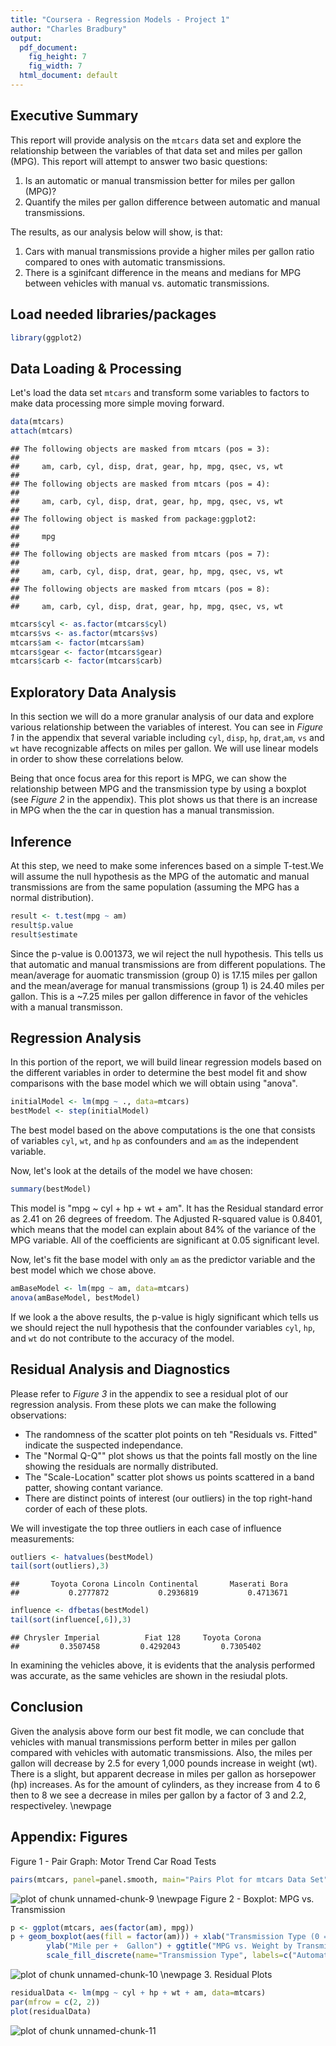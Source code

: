 ```yaml
---
title: "Coursera - Regression Models - Project 1"
author: "Charles Bradbury"
output:
  pdf_document:
    fig_height: 7
    fig_width: 7
  html_document: default
---
```

  
## Executive Summary  
This report will provide analysis on the `mtcars` data set and explore the relationship between the variables of that data set and miles per gallon (MPG). This report will attempt to answer two basic questions:

1. Is an automatic or manual transmission better for miles per gallon (MPG)?
2. Quantify the miles per gallon difference between automatic and manual transmissions.

The results, as our analysis below will show, is that:

1. Cars with manual transmissions provide a higher miles per gallon ratio compared to ones with automatic transmissions.
2. There is a sginifcant difference in the means and medians for MPG between vehicles with manual vs. automatic transmissions.


## Load needed libraries/packages

```r
library(ggplot2)
```
## Data Loading & Processing  
Let's load the data set `mtcars` and transform some variables to factors to make data processing more simple moving forward.  

```r
data(mtcars)
attach(mtcars)
```

```
## The following objects are masked from mtcars (pos = 3):
## 
##     am, carb, cyl, disp, drat, gear, hp, mpg, qsec, vs, wt
## 
## The following objects are masked from mtcars (pos = 4):
## 
##     am, carb, cyl, disp, drat, gear, hp, mpg, qsec, vs, wt
## 
## The following object is masked from package:ggplot2:
## 
##     mpg
## 
## The following objects are masked from mtcars (pos = 7):
## 
##     am, carb, cyl, disp, drat, gear, hp, mpg, qsec, vs, wt
## 
## The following objects are masked from mtcars (pos = 8):
## 
##     am, carb, cyl, disp, drat, gear, hp, mpg, qsec, vs, wt
```

```r
mtcars$cyl <- as.factor(mtcars$cyl)
mtcars$vs <- as.factor(mtcars$vs)
mtcars$am <- factor(mtcars$am)
mtcars$gear <- factor(mtcars$gear)
mtcars$carb <- factor(mtcars$carb)
```
## Exploratory Data Analysis
In this section we will do a more granular analysis of our data and explore various relationship between the variables of interest. You can see in *Figure 1* in the appendix that several variable including `cyl`, `disp`, `hp`, `drat`,`am`, `vs` and `wt` have recognizable affects on miles per gallon. We will use linear models in order to show these correlations below.

Being that once focus area for this report is MPG, we can show the relationship between MPG and the transmission type by using a boxplot (see *Figure 2* in the appendix). This plot shows us that there is an increase in MPG when the the car in question has a manual transmission. 

## Inference  
At this step, we need to make some inferences based on a simple T-test.We will assume the null hypothesis as the MPG of the automatic and manual transmissions are from the same population (assuming the MPG has a normal distribution).  

```r
result <- t.test(mpg ~ am)
result$p.value
result$estimate
```
Since the p-value is 0.001373, we wil reject the null hypothesis. This tells us that  automatic and manual transmissions are from different populations. The mean/average for auomatic transmission (group 0) is 17.15 miles per gallon and the mean/average for manual transmissions (group 1) is 24.40 miles per gallon. This is a ~7.25 miles per gallon difference in favor of the vehicles with a manual transmisson. 

## Regression Analysis  
In this portion of the report, we will build linear regression models based on the different variables in order to determine the best model fit and show comparisons with the base model which we will obtain using "anova".


```r
initialModel <- lm(mpg ~ ., data=mtcars)
bestModel <- step(initialModel) 
```
The best model based on the above computations is the one that consists of variables `cyl`, `wt`, and `hp` as confounders and `am` as the independent variable.  

Now, let's look at the details of the model we have chosen:  

```r
summary(bestModel)
```
This model is "mpg ~ cyl + hp + wt + am". It has the Residual standard error as 2.41 on 26 degrees of freedom. The Adjusted R-squared value is 0.8401, which means that the model can explain about 84% of the variance of the MPG variable. All of the coefficients are significant at 0.05 significant level.    

Now, let's fit the base model with only `am` as the predictor variable and the best model which we chose above. 

```r
amBaseModel <- lm(mpg ~ am, data=mtcars)
anova(amBaseModel, bestModel)
```
If we look a the above results, the p-value is higly significant which tells us we should reject the null hypothesis that the confounder variables `cyl`, `hp`, and `wt` do not contribute to the accuracy of the model. 
  
## Residual Analysis and Diagnostics  
Please refer to *Figure 3* in the appendix to see a residual plot of our regression analysis. From these plots we can make the following observations:

* The randomness of the scatter plot points on teh "Residuals vs. Fitted" indicate the suspected independance.
* The "Normal Q-Q"" plot shows us that the points fall mostly on the line showing the residuals are normally distributed.
* The "Scale-Location" scatter plot shows us points scattered in a band patter, showing contant variance.
* There are distinct points  of interest (our outliers) in the top right-hand corder of each of these plots.

We will investigate the top three outliers in each case of influence measurements:

```r
outliers <- hatvalues(bestModel)
tail(sort(outliers),3)
```

```
##       Toyota Corona Lincoln Continental       Maserati Bora 
##           0.2777872           0.2936819           0.4713671
```


```r
influence <- dfbetas(bestModel)
tail(sort(influence[,6]),3)
```

```
## Chrysler Imperial          Fiat 128     Toyota Corona 
##         0.3507458         0.4292043         0.7305402
```
In examining the vehicles above, it is evidents that the analysis performed was accurate, as the same vehicles are shown in the resiudal plots.

## Conclusion
Given the analysis above form our best fit modle, we can conclude that vehicles with manual transmissions perform better in miles per gallon compared with vehicles with automatic transmissions. Also, the miles per gallon will decrease by 2.5 for every 1,000 pounds increase in weight (wt). There is a slight, but apparent decrease in miles per gallon as horsepower (hp) increases. As for the amount of cylinders, as they increase from 4 to 6 then to 8 we see a decrease in miles per gallon by a factor of 3 and 2.2, respectiveley. 
\newpage

## Appendix: Figures  
Figure 1 - Pair Graph: Motor Trend Car Road Tests  

```r
pairs(mtcars, panel=panel.smooth, main="Pairs Plot for mtcars Data Set")
```

![plot of chunk unnamed-chunk-9](figure/unnamed-chunk-9-1.png) 
\newpage
Figure 2 - Boxplot: MPG vs. Transmission  

```r
p <- ggplot(mtcars, aes(factor(am), mpg))
p + geom_boxplot(aes(fill = factor(am))) + xlab("Transmission Type (0 = Automatic, 1 = Manual)") + 
        ylab("Mile per +  Gallon") + ggtitle("MPG vs. Weight by Transmission") + 
        scale_fill_discrete(name="Transmission Type", labels=c("Automatic", "Manual"))
```

![plot of chunk unnamed-chunk-10](figure/unnamed-chunk-10-1.png) 
\newpage
3. Residual Plots

```r
residualData <- lm(mpg ~ cyl + hp + wt + am, data=mtcars)
par(mfrow = c(2, 2))
plot(residualData)
```

![plot of chunk unnamed-chunk-11](figure/unnamed-chunk-11-1.png) 
